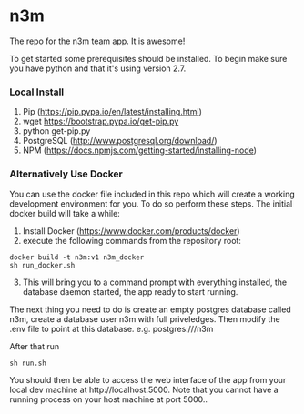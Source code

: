 # n3m
The repo for the n3m team app. It is awesome!

To get started some prerequisites should be installed. To begin make sure you have python and that it's using version 2.7.

### Local Install
1. Pip (https://pip.pypa.io/en/latest/installing.html)
  1. wget https://bootstrap.pypa.io/get-pip.py
  2. python get-pip.py
2. PostgreSQL (http://www.postgresql.org/download/)
3. NPM (https://docs.npmjs.com/getting-started/installing-node)


### Alternatively Use Docker
You can use the docker file included in this repo which will create a working development environment for you. To do so perform these steps. The initial docker build will take a while:

1. Install Docker (https://www.docker.com/products/docker)
2. execute the following commands from the repository root:
```
docker build -t n3m:v1 n3m_docker 
sh run_docker.sh
```
3. This will bring you to a command prompt with everything installed, the database daemon started, the app ready to start running. 

The next thing you need to do is create an empty postgres database called n3m, create a database user n3m with full priveledges. Then modify the .env file to point at this database. e.g. postgres:///n3m

After that run 
```
sh run.sh
```


You should then be able to access the web interface of the app from your local dev machine at http://localhost:5000. Note that you cannot have a running process on your host machine at port 5000.. 
